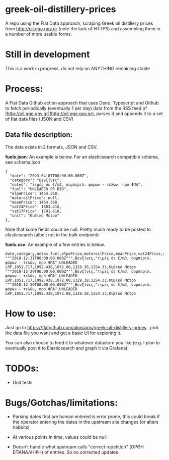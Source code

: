 # greek-oil-distillery-prices

A repo using the Flat Data approach, scraping Greek oil distillery prices from http://oil.gge.gov.gr (note the lack of HTTPS) and assembling them in a number of more usable forms.

# Still in development

This is a work in progress, do not rely on ANYTHING remaining stable

# Process:

A Flat Data Github action approach that uses Deno, Typescript and Github to fetch periodically (eventually 1 per day) data from the RSS feed of [http://oil.gge.gov.gr](http://oil.gge.gov.gr), parses it and appends it to a set of flat data files (JSON and CSV)

## Data file description:

The data exists in 2 formats, JSON and CSV. 

**fuels.json**: An example is below. For an elasticsearch compatible schema, see schema.json
```
{
  "date": "2023-04-07T00:00:00.000Z",
  "category": "Βενζίνες",
  "notes": "τιμές σε €/m3, συμπεριλ. φόρων – τελών, προ ΦΠΑ",
  "fuel": "UNLEADED 95 BIO",
  "elpePrice": 1454.368,
  "motoroilPrice": null,
  "meanPrice": 1454.368,
  "vat24Price": 1803.416,
  "vat17Price": 1701.610,
  "unit": "Κυβικό Μέτρο"
},
```

Note that some fields could be null. Pretty much ready to be posted to elasticsearch (albeit not in the bulk endpoint)

**fuels.csv**: An example of a few entries is below.
```
date,category,notes,fuel,elpePrice,motoroilPrice,meanPrice,vat24Price,vat17Price,unit
"""2018-12-31T00:00:00.000Z""",Βενζίνες,"τιμές σε €/m3, συμπεριλ. φόρων – τελών, προ ΦΠΑ",UNLEADED LRP,1051.717,1092.438,1072.08,1329.38,1254.33,Κυβικό Μέτρο
"""2018-12-29T00:00:00.000Z""",Βενζίνες,"τιμές σε €/m3, συμπεριλ. φόρων – τελών, προ ΦΠΑ",UNLEADED LRP,1051.717,1092.438,1072.08,1329.38,1254.33,Κυβικό Μέτρο
"""2018-12-30T00:00:00.000Z""",Βενζίνες,"τιμές σε €/m3, συμπεριλ. φόρων – τελών, προ ΦΠΑ",UNLEADED LRP,1051.717,1092.438,1072.08,1329.38,1254.33,Κυβικό Μέτρο
```

# How to use:

Just go to https://flatgithub.com/akosiaris/greek-oil-distillery-prices , pick the data file you want and get a basic UI for exploring it.

You can also choose to feed it to whatever datastore you like (e.g. I plan to eventually post it to Elasticsearch and graph it via Grafana)

# TODOs:

* Unit tests

# Bugs/Gotchas/limitations:

* Parsing dates that are human entered is error prone, this could break if the operator entering the dates in the upstream site changes (or alters habbits)

* At various points in time, values could be null

* Doesn't handle what upstream calls "correct repetition" (ΟΡΘΗ ΕΠΑΝΑΛΗΨΗ) of entries. So no corrected updates
